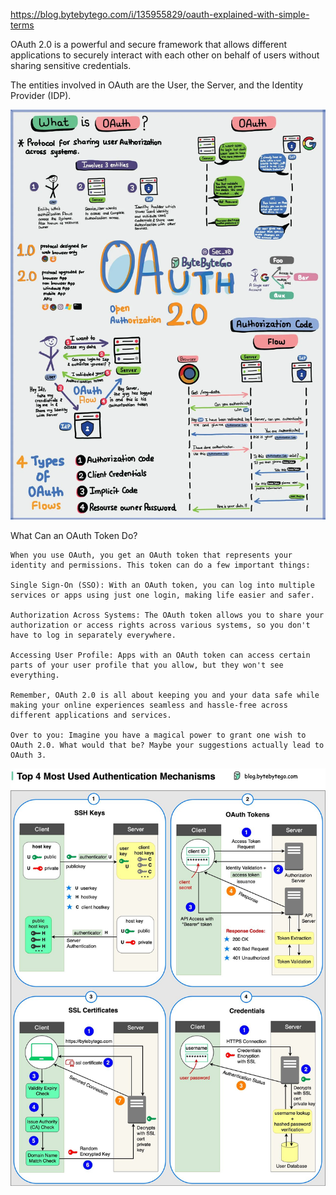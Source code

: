 https://blog.bytebytego.com/i/135955829/oauth-explained-with-simple-terms

OAuth 2.0 is a powerful and secure framework that allows different applications to securely interact with each other on behalf of users without sharing sensitive credentials.

The entities involved in OAuth are the User, the Server, and the Identity Provider (IDP).

![alt text](image.png)

What Can an OAuth Token Do?

    When you use OAuth, you get an OAuth token that represents your identity and permissions. This token can do a few important things:

    Single Sign-On (SSO): With an OAuth token, you can log into multiple services or apps using just one login, making life easier and safer.

    Authorization Across Systems: The OAuth token allows you to share your authorization or access rights across various systems, so you don't have to log in separately everywhere.

    Accessing User Profile: Apps with an OAuth token can access certain parts of your user profile that you allow, but they won't see everything.

    Remember, OAuth 2.0 is all about keeping you and your data safe while making your online experiences seamless and hassle-free across different applications and services.

    Over to you: Imagine you have a magical power to grant one wish to OAuth 2.0. What would that be? Maybe your suggestions actually lead to OAuth 3.

![alt text](image-1.png)
